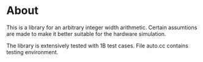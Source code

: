 # About

This is a library for an arbitrary integer width arithmetic.
Certain assumtions are made to make it better suitable for the hardware simulation.

The library is extensively tested with 1B test cases. File auto.cc contains testing
environment.

